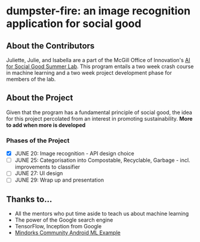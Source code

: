 # dumpster-fire: an image recognition application for social good

## About the Contributors

Juliette, Julie, and Isabella are a part of the McGill Office of Innovation's [AI for Social Good Summer Lab](https://www.mcgill-innovation.com/ai-summer-lab). This program entails a two week crash course in machine learning and a two week project development phase for members of the lab. 

## About the Project

Given that the program has a fundamental principle of social good, the idea for this project percolated from an interest in promoting sustainability. **More to add when more is developed**

### Phases of the Project

- [x] JUNE 20: Image recognition - API design choice
- [ ] JUNE 25: Categorisation into Compostable, Recyclable, Garbage - incl. improvements to classifier
- [ ] JUNE 27: UI design
- [ ] JUNE 29: Wrap up and presentation

## Thanks to...

- All the mentors who put time aside to teach us about machine learning 
- The power of the Google search engine
- TensorFlow, Inception from Google
- [Mindorks Community Android ML Example](https://github.com/MindorksOpenSource/AndroidTensorFlowMachineLearningExample/)
